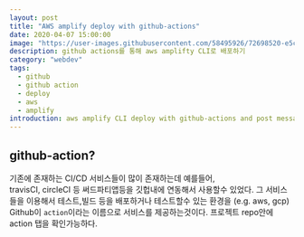 ```yaml
---
layout: post
title: "AWS amplify deploy with github-actions"
date: 2020-04-07 15:00:00
image: "https://user-images.githubusercontent.com/58495926/72698520-e5c8fe80-3b87-11ea-833a-07a177f049f3.png"
description: github actions를 통해 aws amplifty CLI로 배포하기
category: "webdev"
tags:
  - github
  - github action
  - deploy
  - aws
  - amplify
introduction: aws amplify CLI deploy with github-actions and post message to slack
---
```


## github-action?
기존에 존재하는 CI/CD 서비스들이 많이 존재하는데 예를들어,  
travisCI, circleCI 등 써드파티앱등을 깃헙내에 연동해서 사용할수 있었다.
그 서비스들을 이용해서 테스트,빌드 등을 배포하거나 테스트할수 있는 환경을 (e.g. aws, gcp)
Github이 `action`이라는 이름으로 서비스를 제공하는것이다.
프로젝트 repo안에 action 탭을 확인가능하다.
